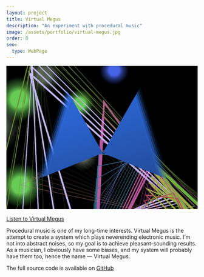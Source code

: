 ```yaml
---
layout: project
title: Virtual Megus
description: "An experiment with procedural music"
image: /assets/portfolio/virtual-megus.jpg
order: 8
seo:
  type: WebPage
---
```


[![Virtual Megus](/assets/portfolio/virtual-megus.jpg)](https://megus.org/virtual-megus)

[Listen to Virtual Megus](https://megus.org/virtual-megus)

Procedural music is one of my long-time interests. Virtual Megus is the attempt to create a system
which plays neverending electronic music. I’m not into abstract noises, so my goal is to
achieve pleasant-sounding results. As a musician, I obviously have some biases, and my system
will probably have them too, hence the name — Virtual Megus.

The full source code is available on [GitHub](https://github.com/Megus/virtual-megus)
